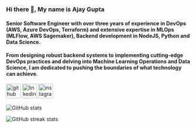 ### Hi there 👋, My name is Ajay Gupta
#### Senior Software Engineer with over three years of experience in DevOps (AWS, Azure DevOps, Terraform) and extensive expertise in MLOps (MLFlow, AWS Sagemaker), Backend development in NodeJS, Python and Data Science. 
#### From designing robust backend systems to implementing cutting-edge DevOps practices and delving into Machine Learning Operations and Data Science, I am dedicated to pushing the boundaries of what technology can achieve.

<!-- Skills: NODE JS / EXPRESS JS / REACT / MONGO DB / JS / HTML / CSS -->


[<img src='https://cdn.jsdelivr.net/npm/simple-icons@3.0.1/icons/github.svg' alt='github' height='40'>](https://github.com/guptajay1)  [<img src='https://cdn.jsdelivr.net/npm/simple-icons@3.0.1/icons/linkedin.svg' alt='linkedin' height='40'>](https://www.linkedin.com/in/guptajay1/)  [<img src='https://cdn.jsdelivr.net/npm/simple-icons@3.0.1/icons/instagram.svg' alt='instagram' height='40'>](https://www.instagram.com/guptajay1/)  

![GitHub stats](https://github-readme-stats.vercel.app/api?username=guptajay1&show_icons=true&count_private=true)  

![GitHub streak stats](https://github-readme-streak-stats.herokuapp.com/?user=guptajay1)

<!--
**guptajay1/guptajay1** is a ✨ _special_ ✨ repository because its `README.md` (this file) appears on your GitHub profile.

Here are some ideas to get you started:

- 🔭 I’m currently working on ...
- 🌱 I’m currently learning ...
- 👯 I’m looking to collaborate on ...
- 🤔 I’m looking for help with ...
- 💬 Ask me about ...
- 📫 How to reach me: ...
- 😄 Pronouns: ...
- ⚡ Fun fact: ...
-->


